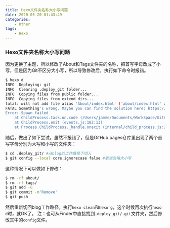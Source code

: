 ```yaml
---
title: Hexo文件夹名称大小写问题
date: 2020-05-20 01:43:49
categories:
	- Other
tags: 
	- Hexo
---
```


### Hexo文件夹名称大小写问题

因为更换了主题，所以修改了About和Tags文件夹的名称，把首写字母改成了小写，但是因为Git不区分大小写，所以导致修改后，执行如下命令时报错。
``` bash
$ hexo d
INFO  Deploying: git
INFO  Clearing .deploy_git folder...
INFO  Copying files from public folder...
INFO  Copying files from extend dirs...
fatal: will not add file alias 'About/index.html' ('about/index.html' already exists in index)
FATAL Something's wrong. Maybe you can find the solution here: https://hexo.io/docs/troubleshooting.html
Error: Spawn failed
    at ChildProcess.task.on.code (/Users/jamme/Documents/WorkSpace/GitHub/MyBlog/JammeLee.github.blog/node_modules/hexo-deployer-git/node_modules/hexo-util/lib/spawn.js:51:21)
    at ChildProcess.emit (events.js:182:13)
    at Process.ChildProcess._handle.onexit (internal/child_process.js:240:12)
```

随后，做出了如下尝试，虽然不报错了，但是GitHub pages仓库里出现了两个首写字母分别为大写和小写的文件夹：

``` bash
$ cd .deploy_git/ #从blog的工作路径下切入
$ git config --local core.ignorecase false #取消忽略大小写
```

这种情况下可以做如下修改：

``` bash
$ rm -rf about/
$ rm -rf tags/
$ git add -u
$ git commit -m'Remove'
$ git push
```

然后重新切回blog工作路径，执行`hexo clean`和`hexo g`，这个时候再次执行`hexo d`时，就OK了。
注：也可从Finder中直接找到`.deploy_git/.git`文件夹，然后修改其中的`config`文件。